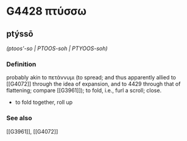 # G4428 πτύσσω

## ptýssō

_(ptoos'-so | PTOOS-soh | PTYOOS-soh)_

### Definition

probably akin to πετάννυμι (to spread; and thus apparently allied to [[G4072]] through the idea of expansion, and to 4429 through that of flattening; compare [[G3961]]); to fold, i.e., furl a scroll; close.

- to fold together, roll up

### See also

[[G3961]], [[G4072]]

